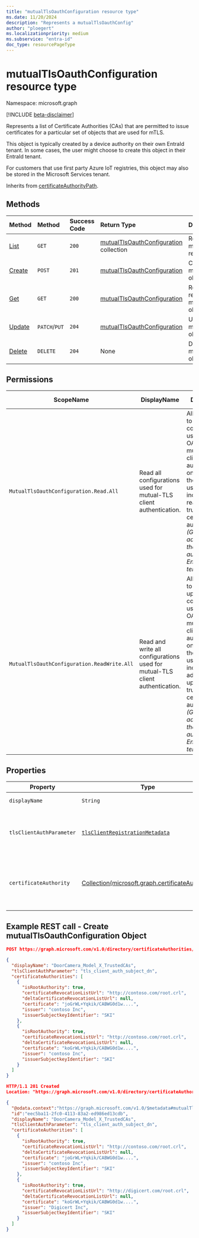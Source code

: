 ```yaml
---
title: "mutualTlsOauthConfiguration resource type"
ms.date: 11/20/2024
description: "Represents a mutualTlsOauthConfig"
author: "ploegert"
ms.localizationpriority: medium
ms.subservice: "entra-id"
doc_type: resourcePageType
---
```


# mutualTlsOauthConfiguration resource type

Namespace: microsoft.graph

[!INCLUDE [beta-disclaimer](../../includes/beta-disclaimer.md)]

Represents a list of Certificate Authorities (CAs) that are permitted to issue certificates for a particular set of objects that are used for mTLS.

This object is typically created by a device authority on their own EntraId tenant. In some cases, the user might choose to create this object in their EntraId tenant.

For customers that use first party Azure IoT registries, this object may also be stored in the Microsoft Services tenant.

Inherits from [certificateAuthorityPath](../resources/certificateauthoritypath.md).

## Methods
| Method       | Method | Success Code | Return Type  | Description | 
|:---------------|:--------|:----------|:---|:---|
|[List](../api/certificateauthoritypath-list-mutualtlsoauthconfigurations.md) |`GET` |`200` | [mutualTlsOauthConfiguration](mutualtlsoauthconfiguration.md) collection| Retrieve a list of mutualTlsOauthConfiguration registered in the directory. |
|[Create](../api/certificateauthoritypath-post-mutualtlsoauthconfigurations.md) | `POST` |`201` | [mutualTlsOauthConfiguration](mutualtlsoauthconfiguration.md) | Create mutualTlsOauthConfiguration object. | 
|[Get](../api/mutualtlsoauthconfiguration-get.md)| `GET`|`200` | [mutualTlsOauthConfiguration](mutualtlsoauthconfiguration.md) | Read properties and relationships of mutualTlsOauthConfiguration object.| 
|[Update](../api/mutualtlsoauthconfiguration-update.md) | `PATCH`/`PUT` |`204` | [mutualTlsOauthConfiguration](mutualtlsoauthconfiguration.md)  | Update the properties of the mutualTlsOauthConfiguration object.  |
|[Delete](../api/certificateauthoritypath-delete-mutualtlsoauthconfigurations.md) | `DELETE`      |`204` | None |Delete the mutualTlsOauthConfiguration object.   |

## Permissions
|ScopeName|DisplayName|Description|Type|Admin Consent?|Entities/APIs covered|
|-|-|-|-|-|-|
|`MutualTlsOauthConfiguration.Read.All`| Read all configurations used for mutual-TLS client authentication. | Allows the app to read configuration used for OAuth 2.0 mutual-TLS client authentication, on behalf of the signed-in user. This includes reading trusted certificate authorities. _(Granted to admin role on the device authority's EntraId tenant)_|**Delegated**|**Yes**|List, Get|
|`MutualTlsOauthConfiguration.ReadWrite.All`| Read and write all configurations used for mutual-TLS client authentication. | Allows the app to read and update configuration used for OAuth 2.0 mutual-TLS client authentication, on behalf of the signed-in user. This includes adding and updating trusted certificate authorities. _(Granted to admin role on the device authority's EntraId tenant)_|**Delegated**|**Yes**|List, Get, Create, Update, Delete|

## Properties

|Property|Type|Description|Key|Required|ReadOnly|
|-|-|-|-|-|-|
|`displayName`|`String`|Friendly name|
|`tlsClientAuthParameter`|[`tlsClientRegistrationMetadata`](../resources/enums.md#tlsclientregistrationmetadata-values) | Specifies which field in the certificate contains the subject ID |No | Yes| Yes|
|`certificateAuthority`|[Collection(microsoft.graph.certificateAuthority)](../resources/certificateauthority.md) | Multi-value property representing a list of trusted certificate authorities. | No | No | No |

## Example REST call - Create mutualTlsOauthConfiguration Object
<!-- {
  "blockType": "resource",
  "keyProperty": "id",
  "@odata.type": "microsoft.graph.mutualTlsOauthConfiguration",
  "baseType": "microsoft.graph.certificateAuthorityPath",
  "openType": false
}
-->
```json
POST https://graph.microsoft.com/v1.0/directory/certificateAuthorities/mutualTlsOauthConfigurations

{
  "displayName": "DoorCamera_Model_X_TrustedCAs",
  "tlsClientAuthParameter": "tls_client_auth_subject_dn",
  "certificateAuthorities": [
    {
      "isRootAuthority": true,
      "certificateRevocationListUrl": "http://contoso.com/root.crl",
      "deltaCertificateRevocationListUrl": null,
      "certificate": "joGrWL+Yqkik/CABWG0d1w....",
      "issuer": "contoso Inc",
      "issuerSubjectkeyIdentifier": "SKI"
    },
    {
      "isRootAuthority": true,
      "certificateRevocationListUrl": "http://contoso.com/root.crl",
      "deltaCertificateRevocationListUrl": null,
      "certificate": "koGrWL+Yqkik/CABWG0d1w....",
      "issuer": "contoso Inc",
      "issuerSubjectkeyIdentifier": "SKI"
    }
  ]
}

HTTP/1.1 201 Created
Location: "https://graph.microsoft.com/v1.0/directory/certificateAuthorities/mutualTlsOauthConfigurations/eec5ba11-2fc0-4113-83a2-ed986ed13cdb"

{
  "@odata.context":"https://graph.microsoft.com/v1.0/$metadata#mutualTlsOauthConfigurations",
  "id":"eec5ba11-2fc0-4113-83a2-ed986ed13cdb",
  "displayName": "DoorCamera_Model_X_TrustedCAs",
  "tlsClientAuthParameter": "tls_client_auth_subject_dn",
  "certificateAuthorities": [
    {
      "isRootAuthority": true,
      "certificateRevocationListUrl": "http://contoso.com/root.crl",
      "deltaCertificateRevocationListUrl": null,
      "certificate": "joGrWL+Yqkik/CABWG0d1w....",
      "issuer": "contoso Inc",
      "issuerSubjectkeyIdentifier": "SKI"
    },
    {
      "isRootAuthority": true,
      "certificateRevocationListUrl": "http://digicert.com/root.crl",
      "deltaCertificateRevocationListUrl": null,
      "certificate": "koGrWL+Yqkik/CABWG0d1w....",
      "issuer": "Digicert Inc",
      "issuerSubjectkeyIdentifier": "SKI"
    }
  ]
}
```
